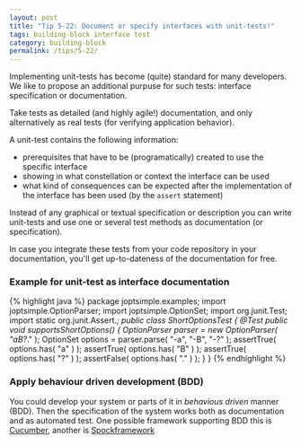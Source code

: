 ```yaml
---
layout: post
title: "Tip 5-22: Document or specify interfaces with unit-tests!"
tags: building-block interface test
category: building-block
permalink: /tips/5-22/
---
```


Implementing unit-tests has become (quite) standard for many developers.
We like to propose an additional purpuse for such tests:
interface specification or documentation.

Take tests as detailed (and highly agile!) documentation,
and only alternatively as real tests (for verifying application behavior).

A unit-test contains the following information:

* prerequisites that have to be (programatically) created
to use the specific interface
* showing in what constellation or context the interface can be used
* what kind of consequences can be expected after the implementation of the interface has been used (by the `assert` statement)

Instead of any graphical or textual specification or description
you can write unit-tests and use one or several test methods
as documentation (or specification).

In case you integrate these tests from your code repository
in your documentation, you'll get up-to-dateness of the documentation
for free.

### Example for unit-test as interface documentation

{% highlight java %}
package joptsimple.examples;
import joptsimple.OptionParser;
import joptsimple.OptionSet;
import org.junit.Test;
import static org.junit.Assert.*;
public class ShortOptionsTest {
    @Test
    public void supportsShortOptions() {
      OptionParser parser = new OptionParser( "aB?*." );
      OptionSet options = parser.parse( "-a", "-B", "-?" );
      assertTrue( options.has( "a" ) );
      assertTrue( options.has( "B" ) );
      assertTrue( options.has( "?" ) );
      assertFalse( options.has( "." ) );
   }
}
{% endhighlight %}

### Apply behaviour driven development (BDD)

You could develop your system or parts of it in
_behavious driven_ manner (BDD). Then the specification of the
system works both as documentation and as automated test.
One possible framework supporting BDD this is  [Cucumber](https://cucumber.io/), another is
[Spockframework](http://spockframework.org/)
